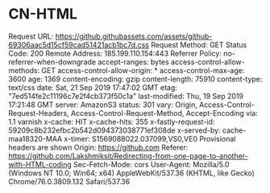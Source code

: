 # CN-HTML
Request URL: https://github.githubassets.com/assets/github-69306aac5d15cf59cad51421acb1bc7d.css
Request Method: GET
Status Code: 200 
Remote Address: 185.199.110.154:443
Referrer Policy: no-referrer-when-downgrade
accept-ranges: bytes
access-control-allow-methods: GET
access-control-allow-origin: *
access-control-max-age: 3600
age: 1369
content-encoding: gzip
content-length: 75910
content-type: text/css
date: Sat, 21 Sep 2019 17:47:02 GMT
etag: "7ed514fe2c11196c7e2f4cb373f50c1a"
last-modified: Thu, 19 Sep 2019 17:21:48 GMT
server: AmazonS3
status: 301
vary: Origin, Access-Control-Request-Headers, Access-Control-Request-Method, Accept-Encoding
via: 1.1 varnish
x-cache: HIT
x-cache-hits: 355
x-fastly-request-id: 59209c8b232efbc2b542d094373038771ef308de
x-served-by: cache-maa18320-MAA
x-timer: S1569088022.037099,VS0,VE0
Provisional headers are shown
Origin: https://github.com
Referer: https://github.com/Lakshmiksit/Redirecting-from-one-page-to-another-with-HTML-coding
Sec-Fetch-Mode: cors
User-Agent: Mozilla/5.0 (Windows NT 10.0; Win64; x64) AppleWebKit/537.36 (KHTML, like Gecko) Chrome/76.0.3809.132 Safari/537.36
